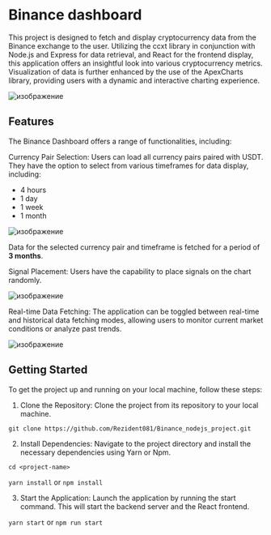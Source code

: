 # Binance dashboard

This project is designed to fetch and display cryptocurrency data from the Binance exchange to the user. Utilizing the ccxt library in conjunction with Node.js and Express for data retrieval, and React for the frontend display, this application offers an insightful look into various cryptocurrency metrics. 
Visualization of data is further enhanced by the use of the ApexCharts library, providing users with a dynamic and interactive charting experience.

![изображение](https://github.com/Rezident081/Binance_nodejs_project/assets/15907642/86c27c5f-c7ae-4b47-892e-77b39f896afb)

## Features
The Binance Dashboard offers a range of functionalities, including:

Currency Pair Selection: Users can load all currency pairs paired with USDT. They have the option to select from various timeframes for data display, including:
- 4 hours
- 1 day
- 1 week
- 1 month

![изображение](https://github.com/Rezident081/Binance_nodejs_project/assets/15907642/8b5c1c87-f5b8-4700-a6c5-22eaeae8e70d)


Data for the selected currency pair and timeframe is fetched for a period of **3 months**.

Signal Placement: Users have the capability to place signals on the chart randomly.

![изображение](https://github.com/Rezident081/Binance_nodejs_project/assets/15907642/e5d74f36-88b1-4a07-9f99-2beffbb1bbf1)

Real-time Data Fetching: The application can be toggled between real-time and historical data fetching modes, allowing users to monitor current market conditions or analyze past trends.

![изображение](https://github.com/Rezident081/Binance_nodejs_project/assets/15907642/403ce0de-b65c-4afa-9631-49d6b68b596b)

## Getting Started
To get the project up and running on your local machine, follow these steps:

1) Clone the Repository: Clone the project from its repository to your local machine.

`git clone https://github.com/Rezident081/Binance_nodejs_project.git`

2) Install Dependencies: Navigate to the project directory and install the necessary dependencies using Yarn or Npm.

`cd <project-name>`

`yarn install` or `npm install`

3) Start the Application: Launch the application by running the start command. This will start the backend server and the React frontend.

`yarn start` or `npm run start`